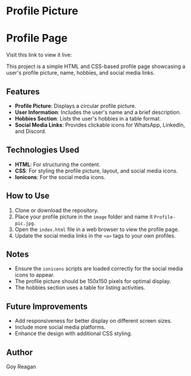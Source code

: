 # Profile Picture
# Profile Page

Visit this link to view it live: 

This project is a simple HTML and CSS-based profile page showcasing a user's profile picture, name, hobbies, and social media links.

## Features

- **Profile Picture**: Displays a circular profile picture.
- **User Information**: Includes the user's name and a brief description.
- **Hobbies Section**: Lists the user's hobbies in a table format.
- **Social Media Links**: Provides clickable icons for WhatsApp, LinkedIn, and Discord.

## Technologies Used

- **HTML**: For structuring the content.
- **CSS**: For styling the profile picture, layout, and social media icons.
- **Ionicons**: For the social media icons.

## How to Use

1. Clone or download the repository.
2. Place your profile picture in the `image` folder and name it `Profile-pic.jpg`.
3. Open the `index.html` file in a web browser to view the profile page.
4. Update the social media links in the `<a>` tags to your own profiles.

## Notes

- Ensure the `ionicons` scripts are loaded correctly for the social media icons to appear.
- The profile picture should be 150x150 pixels for optimal display.
- The hobbies section uses a table for listing activities.

## Future Improvements

- Add responsiveness for better display on different screen sizes.
- Include more social media platforms.
- Enhance the design with additional CSS styling.

## Author

Goy Reagan 
